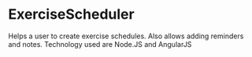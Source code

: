 # ExerciseScheduler
Helps a user to create exercise schedules. Also allows adding reminders and notes.
Technology used are Node.JS and AngularJS
